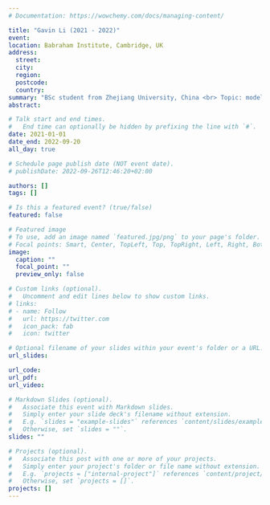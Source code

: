 ```yaml
---
# Documentation: https://wowchemy.com/docs/managing-content/

title: "Gavin Li (2021 - 2022)"
event: 
location: Babraham Institute, Cambridge, UK 
address:
  street:
  city:
  region:
  postcode:
  country:
summary: "BSc student from Zhejiang University, China <br> Topic: modelling gene regulatory networks from single-cell multi-modal data"
abstract:

# Talk start and end times.
#   End time can optionally be hidden by prefixing the line with `#`.
date: 2021-01-01
date_end: 2022-09-20
all_day: true

# Schedule page publish date (NOT event date).
# publishDate: 2022-09-26T12:46:20+02:00

authors: []
tags: []

# Is this a featured event? (true/false)
featured: false

# Featured image
# To use, add an image named `featured.jpg/png` to your page's folder. 
# Focal points: Smart, Center, TopLeft, Top, TopRight, Left, Right, BottomLeft, Bottom, BottomRight.
image:
  caption: ""
  focal_point: ""
  preview_only: false

# Custom links (optional).
#   Uncomment and edit lines below to show custom links.
# links:
# - name: Follow
#   url: https://twitter.com
#   icon_pack: fab
#   icon: twitter

# Optional filename of your slides within your event's folder or a URL.
url_slides:

url_code:
url_pdf:
url_video:

# Markdown Slides (optional).
#   Associate this event with Markdown slides.
#   Simply enter your slide deck's filename without extension.
#   E.g. `slides = "example-slides"` references `content/slides/example-slides.md`.
#   Otherwise, set `slides = ""`.
slides: ""

# Projects (optional).
#   Associate this post with one or more of your projects.
#   Simply enter your project's folder or file name without extension.
#   E.g. `projects = ["internal-project"]` references `content/project/deep-learning/index.md`.
#   Otherwise, set `projects = []`.
projects: []
---
```


